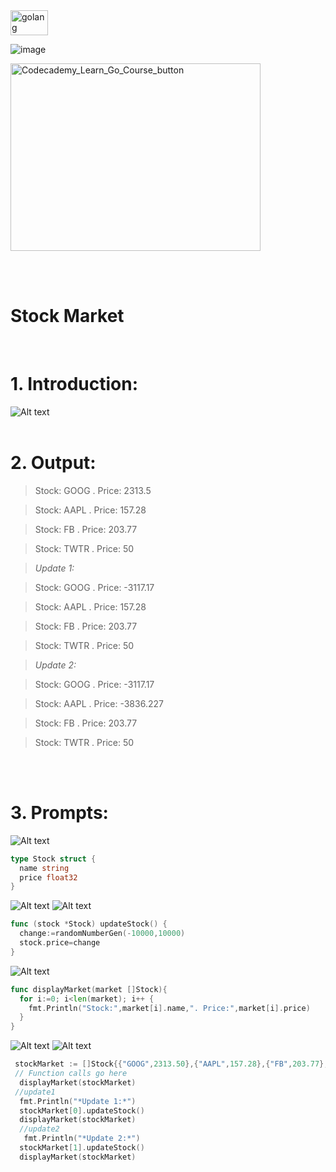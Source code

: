 <img src="https://github.com/phuongtrieu97coder/Readme_Content_Structure/assets/82598726/7e4ee0f6-caa3-45ee-8de2-33b40e93d3c1" alt="golang" width="60px" height="40px">

![image](https://github.com/phuongtrieu97coder/Go_projects/assets/82598726/6fe9f9cc-6bd2-48ff-b049-1df2278870e5)

<a type="button" title="Codecademy_Learn_Go_Course_button" href="https://www.codecademy.com/courses/learn-go-loops-arrays-maps-and-structs/projects/stock-market-golang" target="_blank" data-CodecademyLearnGoCourseButt="CodecademyLearnGoCourseButt_data"><img src="https://user-images.githubusercontent.com/82598726/175697552-f960b057-9e97-4c3e-a3e2-f2b5f7876de9.png" alt="Codecademy_Learn_Go_Course_button" width="400px" height="300px"></a>

<br><br>

# Stock Market
<br>

# 1. Introduction:
![Alt text](image.png)
<br>
<br>

# 2. Output:
> Stock: GOOG . Price: 2313.5

> Stock: AAPL . Price: 157.28

> Stock: FB . Price: 203.77

> Stock: TWTR . Price: 50

> *Update 1:*

> Stock: GOOG . Price: -3117.17

> Stock: AAPL . Price: 157.28

> Stock: FB . Price: 203.77

> Stock: TWTR . Price: 50

> *Update 2:*

> Stock: GOOG . Price: -3117.17

> Stock: AAPL . Price: -3836.227

> Stock: FB . Price: 203.77

> Stock: TWTR . Price: 50


<br>
<br>

# 3. Prompts:
![Alt text](image-1.png)
```go
type Stock struct {
  name string
  price float32
}
```

![Alt text](image-2.png)
![Alt text](image-3.png)
```go
func (stock *Stock) updateStock() {
  change:=randomNumberGen(-10000,10000)
  stock.price=change
}
```

![Alt text](image-4.png)
```go
func displayMarket(market []Stock){
  for i:=0; i<len(market); i++ {
    fmt.Println("Stock:",market[i].name,". Price:",market[i].price)
  }
}
```

![Alt text](image-5.png)
![Alt text](image-6.png)
```go
 stockMarket := []Stock{{"GOOG",2313.50},{"AAPL",157.28},{"FB",203.77},{"TWTR",50.00}}
 // Function calls go here
  displayMarket(stockMarket)
 //update1
  fmt.Println("*Update 1:*")
  stockMarket[0].updateStock()
  displayMarket(stockMarket)
  //update2
   fmt.Println("*Update 2:*")
  stockMarket[1].updateStock()
  displayMarket(stockMarket)
```